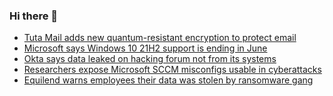 ### Hi there 👋

<!--START_SECTION:feed-->
* [Tuta Mail adds new quantum-resistant encryption to protect email](https://www.bleepingcomputer.com/news/security/tuta-mail-adds-new-quantum-resistant-encryption-to-protect-email/)
* [Microsoft says Windows 10 21H2 support is ending in June](https://www.bleepingcomputer.com/news/microsoft/microsoft-says-windows-10-21h2-support-is-ending-in-june/)
* [Okta says data leaked on hacking forum not from its systems](https://www.bleepingcomputer.com/news/security/okta-says-data-leaked-on-hacking-forum-not-from-its-systems/)
* [Researchers expose Microsoft SCCM misconfigs usable in cyberattacks](https://www.bleepingcomputer.com/news/security/researchers-expose-microsoft-sccm-misconfigs-usable-in-cyberattacks/)
* [Equilend warns employees their data was stolen by ransomware gang](https://www.bleepingcomputer.com/news/security/equilend-warns-employees-their-data-was-stolen-by-ransomware-gang/)
<!--END_SECTION:feed-->

<!--
**frankenk/frankenk** is a ✨ _special_ ✨ repository because its `README.md` (this file) appears on your GitHub profile.

Here are some ideas to get you started:

- 🔭 I’m currently working on ...
- 🌱 I’m currently learning ...
- 👯 I’m looking to collaborate on ...
- 🤔 I’m looking for help with ...
- 💬 Ask me about ...
- 📫 How to reach me: ...
- 😄 Pronouns: ...
- ⚡ Fun fact: ...
-->




